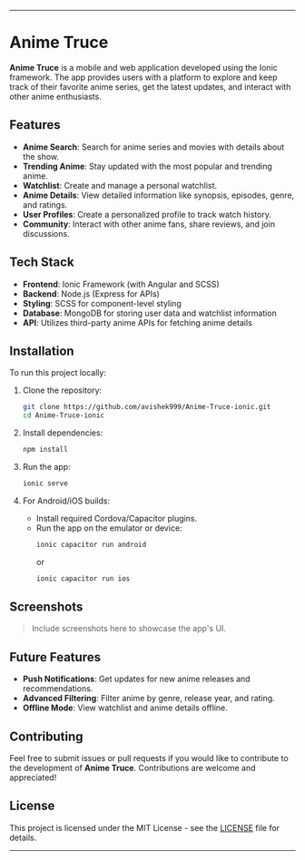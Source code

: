 
---

# Anime Truce

**Anime Truce** is a mobile and web application developed using the Ionic framework. The app provides users with a platform to explore and keep track of their favorite anime series, get the latest updates, and interact with other anime enthusiasts.

## Features

- **Anime Search**: Search for anime series and movies with details about the show.
- **Trending Anime**: Stay updated with the most popular and trending anime.
- **Watchlist**: Create and manage a personal watchlist.
- **Anime Details**: View detailed information like synopsis, episodes, genre, and ratings.
- **User Profiles**: Create a personalized profile to track watch history.
- **Community**: Interact with other anime fans, share reviews, and join discussions.

## Tech Stack

- **Frontend**: Ionic Framework (with Angular and SCSS)
- **Backend**: Node.js (Express for APIs)
- **Styling**: SCSS for component-level styling
- **Database**: MongoDB for storing user data and watchlist information
- **API**: Utilizes third-party anime APIs for fetching anime details

## Installation

To run this project locally:

1. Clone the repository:
   ```bash
   git clone https://github.com/avishek999/Anime-Truce-ionic.git
   cd Anime-Truce-ionic
   ```

2. Install dependencies:
   ```bash
   npm install
   ```

3. Run the app:
   ```bash
   ionic serve
   ```

4. For Android/iOS builds:
   - Install required Cordova/Capacitor plugins.
   - Run the app on the emulator or device:
     ```bash
     ionic capacitor run android
     ```
     or
     ```bash
     ionic capacitor run ios
     ```

## Screenshots

> Include screenshots here to showcase the app's UI.

## Future Features

- **Push Notifications**: Get updates for new anime releases and recommendations.
- **Advanced Filtering**: Filter anime by genre, release year, and rating.
- **Offline Mode**: View watchlist and anime details offline.

## Contributing

Feel free to submit issues or pull requests if you would like to contribute to the development of **Anime Truce**. Contributions are welcome and appreciated!

## License

This project is licensed under the MIT License - see the [LICENSE](LICENSE) file for details.

---
